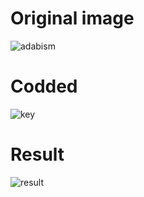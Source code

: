 # Original image
![adabism](https://user-images.githubusercontent.com/78360814/124918037-caff7980-e009-11eb-900d-97a37f7ab8c0.jpg)
# Codded
![key](https://user-images.githubusercontent.com/78360814/124918243-1154d880-e00a-11eb-8e06-18ecc126732c.PNG)
# Result
![result](https://user-images.githubusercontent.com/78360814/124918325-2c274d00-e00a-11eb-8a74-ad70f0f5710a.PNG)
